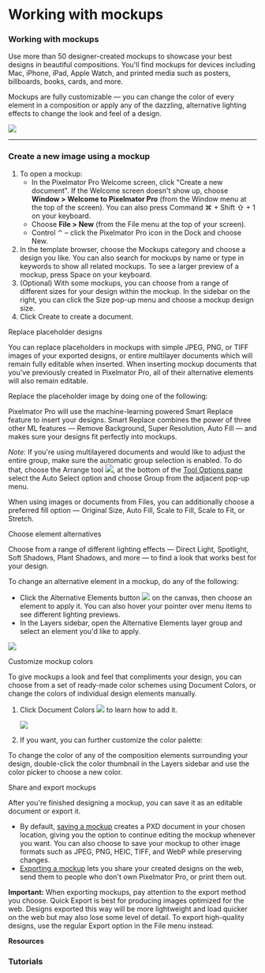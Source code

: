 # Working with mockups

### Working with mockups

Use more than 50 designer-created mockups to showcase your best designs in beautiful compositions. You'll find mockups for devices including Mac, iPhone, iPad, Apple Watch, and printed media such as posters, billboards, books, cards, and more.

Mockups are fully customizable — you can change the color of every element in a composition or apply any of the dazzling, alternative lighting effects to change the look and feel of a design.

![](https://help.pixelmator.com/pixelmator-pro/3.5/assets/English/1663832564000.jpeg)

***

### Create a new image using a mockup

1. To open a mockup:
   * In the Pixelmator Pro Welcome screen, click "Create a new document". If the Welcome screen doesn't show up, choose **Window > Welcome to Pixelmator Pro** (from the Window menu at the top of the screen). You can also press Command ⌘ + Shift ⇧ + 1 on your keyboard.
   * Choose **File > New** (from the File menu at the top of your screen).
   * Control ⌃ – click the Pixelmator Pro icon in the Dock and choose New.
2. In the template browser, choose the Mockups category and choose a design you like. You can also search for mockups by name or type in keywords to show all related mockups. To see a larger preview of a mockup, press Space on your keyboard.
3. (Optional) With some mockups, you can choose from a range of different sizes for your design within the mockup. In the sidebar on the right, you can click the Size pop-up menu and choose a mockup design size.
4. Click Create to create a document.

Replace placeholder designs

You can replace placeholders in mockups with simple JPEG, PNG, or TIFF images of your exported designs, or entire multilayer documents which will remain fully editable when inserted. When inserting mockup documents that you've previously created in Pixelmator Pro, all of their alternative elements will also remain editable.

Replace the placeholder image by doing one of the following:

Pixelmator Pro will use the machine-learning powered Smart Replace feature to insert your designs. Smart Replace combines the power of three other ML features — Remove Background, Super Resolution, Auto Fill — and makes sure your designs fit perfectly into mockups.

_Note:_ If you're using multilayered documents and would like to adjust the entire group, make sure the automatic group selection is enabled. To do that, choose the Arrange tool ![](https://help.pixelmator.com/pixelmator-pro/3.5/assets/English/1590505056000.png), at the bottom of the [Tool Options pane](https://about/support/guide/pixelmator-pro/#glossary) select the Auto Select option and choose Group from the adjacent pop-up menu.

When using images or documents from Files, you can additionally choose a preferred fill option — Original Size, Auto Fill, Scale to Fill, Scale to Fit, or Stretch.

Choose element alternatives

Choose from a range of different lighting effects — Direct Light, Spotlight, Soft Shadows, Plant Shadows, and more — to find a look that works best for your design.

To change an alternative element in a mockup, do any of the following:

* Click the Alternative Elements button ![](https://help.pixelmator.com/pixelmator-pro/3.5/assets/English/1663673742000.png) on the canvas, then choose an element to apply it. You can also hover your pointer over menu items to see different lighting previews.
* In the Layers sidebar, open the Alternative Elements layer group and select an element you'd like to apply.

![](https://help.pixelmator.com/pixelmator-pro/3.5/assets/English/1663834634000.jpeg)

Customize mockup colors

To give mockups a look and feel that compliments your design, you can choose from a set of ready-made color schemes using Document Colors, or change the colors of individual design elements manually.

1.  Click Document Colors ![](https://help.pixelmator.com/pixelmator-pro/3.5/assets/English/1663671997000.png) to learn how to add it.

    ![](https://help.pixelmator.com/pixelmator-pro/3.5/assets/English/1663834627000.jpeg)
2. If you want, you can further customize the color palette:

To change the color of any of the composition elements surrounding your design, double-click the color thumbnail in the Layers sidebar and use the color picker to choose a new color.

Share and export mockups

After you're finished designing a mockup, you can save it as an editable document or export it.

* By default, [saving a mockup](.gitbook/assets/637) creates a PXD document in your chosen location, giving you the option to continue editing the mockup whenever you want. You can also choose to save your mockup to other image formats such as JPEG, PNG, HEIC, TIFF, and WebP while preserving changes.
* [Exporting a mockup](.gitbook/assets/798) lets you share your created designs on the web, send them to people who don't own Pixelmator Pro, or print them out.

**Important:** When exporting mockups, pay attention to the export method you choose. Quick Export is best for producing images optimized for the web. Designs exported this way will be more lightweight and load quicker on the web but may also lose some level of detail. To export high-quality designs, use the regular Export option in the File menu instead.

**Resources**

### Tutorials
